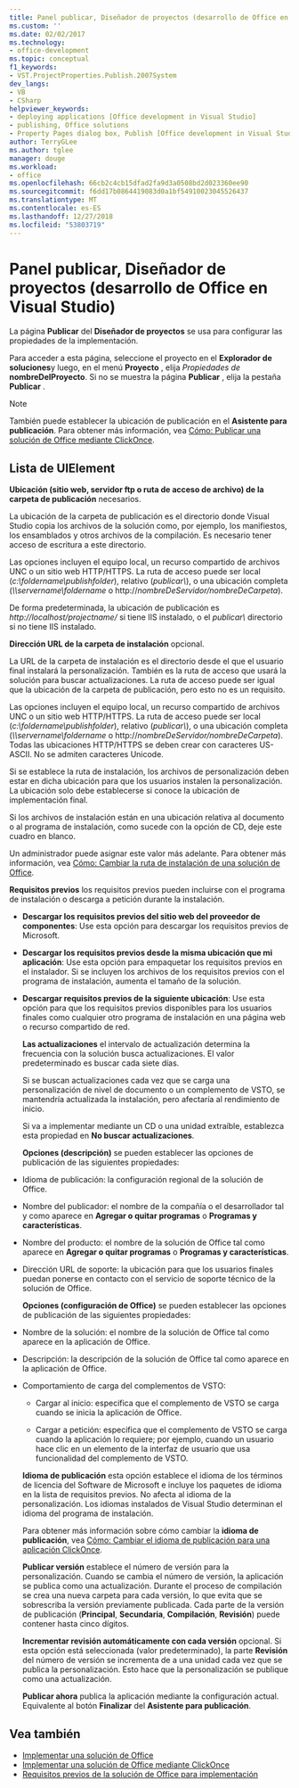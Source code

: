 ```yaml
---
title: Panel publicar, Diseñador de proyectos (desarrollo de Office en Visual Studio)
ms.custom: ''
ms.date: 02/02/2017
ms.technology:
- office-development
ms.topic: conceptual
f1_keywords:
- VST.ProjectProperties.Publish.2007System
dev_langs:
- VB
- CSharp
helpviewer_keywords:
- deploying applications [Office development in Visual Studio]
- publishing, Office solutions
- Property Pages dialog box, Publish [Office development in Visual Studio]
author: TerryGLee
ms.author: tglee
manager: douge
ms.workload:
- office
ms.openlocfilehash: 66cb2c4cb15dfad2fa9d3a0508bd2d023360ee90
ms.sourcegitcommit: f6dd17b0864419083d0a1bf54910023045526437
ms.translationtype: MT
ms.contentlocale: es-ES
ms.lasthandoff: 12/27/2018
ms.locfileid: "53803719"
---
```

# <a name="publish-page-project-designer-office-development-in-visual-studio"></a>Panel publicar, Diseñador de proyectos (desarrollo de Office en Visual Studio)
  La página **Publicar** del **Diseñador de proyectos** se usa para configurar las propiedades de la implementación.

 Para acceder a esta página, seleccione el proyecto en el **Explorador de soluciones**y luego, en el menú **Proyecto** , elija *Propiedades de* **nombreDelProyecto**. Si no se muestra la página **Publicar** , elija la pestaña **Publicar** .

> [!NOTE]
>  También puede establecer la ubicación de publicación en el **Asistente para publicación**. Para obtener más información, vea [Cómo: Publicar una solución de Office mediante ClickOnce](https://msdn.microsoft.com/2b6c247e-bc04-4ce4-bb64-c4e79bb3d5b8).

## <a name="uielement-list"></a>Lista de UIElement
 **Ubicación (sitio web, servidor ftp o ruta de acceso de archivo) de la carpeta de publicación** necesarios.

 La ubicación de la carpeta de publicación es el directorio donde Visual Studio copia los archivos de la solución como, por ejemplo, los manifiestos, los ensamblados y otros archivos de la compilación. Es necesario tener acceso de escritura a este directorio.

 Las opciones incluyen el equipo local, un recurso compartido de archivos UNC o un sitio web HTTP/HTTPS. La ruta de acceso puede ser local (*c:\foldername\publishfolder*), relativo (*publicar\\*), o una ubicación completa (*\\\servername\foldername* o http://<em>nombreDeServidor/nombreDeCarpeta</em>).

 De forma predeterminada, la ubicación de publicación es *http://localhost/projectname/* si tiene IIS instalado, o el *publicar\\*  directorio si no tiene IIS instalado.

 **Dirección URL de la carpeta de instalación** opcional.

 La URL de la carpeta de instalación es el directorio desde el que el usuario final instalará la personalización. También es la ruta de acceso que usará la solución para buscar actualizaciones. La ruta de acceso puede ser igual que la ubicación de la carpeta de publicación, pero esto no es un requisito.

 Las opciones incluyen el equipo local, un recurso compartido de archivos UNC o un sitio web HTTP/HTTPS. La ruta de acceso puede ser local (*c:\foldername\publishfolder*), relativo (*publicar\\*), o una ubicación completa (*\\\servername\foldername* o http://<em>nombreDeServidor/nombreDeCarpeta</em>). Todas las ubicaciones HTTP/HTTPS se deben crear con caracteres US-ASCII. No se admiten caracteres Unicode.

 Si se establece la ruta de instalación, los archivos de personalización deben estar en dicha ubicación para que los usuarios instalen la personalización. La ubicación solo debe establecerse si conoce la ubicación de implementación final.

 Si los archivos de instalación están en una ubicación relativa al documento o al programa de instalación, como sucede con la opción de CD, deje este cuadro en blanco.

 Un administrador puede asignar este valor más adelante. Para obtener más información, vea [Cómo: Cambiar la ruta de instalación de una solución de Office](https://msdn.microsoft.com/d0eaa07b-2d72-4902-899f-2f9fb165b8fd).

 **Requisitos previos** los requisitos previos pueden incluirse con el programa de instalación o descarga a petición durante la instalación.

- **Descargar los requisitos previos del sitio web del proveedor de componentes**: Use esta opción para descargar los requisitos previos de Microsoft.

- **Descargar los requisitos previos desde la misma ubicación que mi aplicación**: Use esta opción para empaquetar los requisitos previos en el instalador. Si se incluyen los archivos de los requisitos previos con el programa de instalación, aumenta el tamaño de la solución.

- **Descargar requisitos previos de la siguiente ubicación**: Use esta opción para que los requisitos previos disponibles para los usuarios finales como cualquier otro programa de instalación en una página web o recurso compartido de red.

  **Las actualizaciones** el intervalo de actualización determina la frecuencia con la solución busca actualizaciones. El valor predeterminado es buscar cada siete días.

  Si se buscan actualizaciones cada vez que se carga una personalización de nivel de documento o un complemento de VSTO, se mantendría actualizada la instalación, pero afectaría al rendimiento de inicio.

  Si va a implementar mediante un CD o una unidad extraíble, establezca esta propiedad en **No buscar actualizaciones**.

  **Opciones (descripción)** se pueden establecer las opciones de publicación de las siguientes propiedades:

- Idioma de publicación: la configuración regional de la solución de Office.

- Nombre del publicador: el nombre de la compañía o el desarrollador tal y como aparece en **Agregar o quitar programas** o **Programas y características**.

- Nombre del producto: el nombre de la solución de Office tal como aparece en **Agregar o quitar programas** o **Programas y características**.

- Dirección URL de soporte: la ubicación para que los usuarios finales puedan ponerse en contacto con el servicio de soporte técnico de la solución de Office.

  **Opciones (configuración de Office)** se pueden establecer las opciones de publicación de las siguientes propiedades:

- Nombre de la solución: el nombre de la solución de Office tal como aparece en la aplicación de Office.

- Descripción: la descripción de la solución de Office tal como aparece en la aplicación de Office.

- Comportamiento de carga del complementos de VSTO:

  -   Cargar al inicio: especifica que el complemento de VSTO se carga cuando se inicia la aplicación de Office.

  -   Cargar a petición: especifica que el complemento de VSTO se carga cuando la aplicación lo requiere; por ejemplo, cuando un usuario hace clic en un elemento de la interfaz de usuario que usa funcionalidad del complemento de VSTO.

  **Idioma de publicación** esta opción establece el idioma de los términos de licencia del Software de Microsoft e incluye los paquetes de idioma en la lista de requisitos previos. No afecta al idioma de la personalización. Los idiomas instalados de Visual Studio determinan el idioma del programa de instalación.

  Para obtener más información sobre cómo cambiar la **idioma de publicación**, vea [Cómo: Cambiar el idioma de publicación para una aplicación ClickOnce](../deployment/how-to-change-the-publish-language-for-a-clickonce-application.md).

  **Publicar versión** establece el número de versión para la personalización. Cuando se cambia el número de versión, la aplicación se publica como una actualización. Durante el proceso de compilación se crea una nueva carpeta para cada versión, lo que evita que se sobrescriba la versión previamente publicada. Cada parte de la versión de publicación (**Principal**, **Secundaria**, **Compilación**, **Revisión**) puede contener hasta cinco dígitos.

  **Incrementar revisión automáticamente con cada versión** opcional. Si esta opción está seleccionada (valor predeterminado), la parte **Revisión** del número de versión se incrementa de a una unidad cada vez que se publica la personalización. Esto hace que la personalización se publique como una actualización.

  **Publicar ahora** publica la aplicación mediante la configuración actual. Equivalente al botón **Finalizar** del **Asistente para publicación**.

## <a name="see-also"></a>Vea también

- [Implementar una solución de Office](../vsto/deploying-an-office-solution.md)
- [Implementar una solución de Office mediante ClickOnce](../vsto/deploying-an-office-solution-by-using-clickonce.md)
- [Requisitos previos de la solución de Office para implementación](https://msdn.microsoft.com/9f672809-43a3-40a1-9057-397ce3b5126e)
